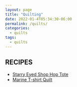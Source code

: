 ```yaml
---
layout: page
title: "Quilting"
date: 2022-01-4T05:34:30-06:00
permalink: /quilts/
categories:
  - quilts
tags:
  - quilts
---
```

## RECIPES
- [Starry Eyed Shop Hop Tote](starry-eyed-shop-hop-tote)
- [Marine T-shirt Quilt](marine-t-shirt-quilt)  
